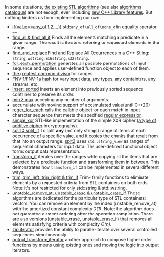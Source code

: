 In some situations, [the existing STL algorithms](https://en.cppreference.com/w/cpp/algorithm) (see also [algorithms catalogue](http://www.fluentcpp.com/STL/)) are not enough, even including [new C++ Library features](https://github.com/nikolaAV/Modern-Cpp/tree/master/stl). But nothing hinders us from implementing our own.

* [if(value==any_of(1,2,...))](./expressive_condition) std::`any_of\all_of\none_of`in equality operator `==`
* [find_all & find_all_if](./find_all) Finds all the elements matching a predicate in a given range. The result is iterators referring to requested elements in the range.
* [find_and_replace](./find_and_replace) Find and Replace All Occurrences in a C++ String: `string`, `wstring`, `u16string`, `u32string`.
* [for_each_permutation](./for_each_permutation) generates all possible permutations of input sequence and applies user-defined function object to each of them. 
* [the greatest common divisor](./gcd) for ranges.
* [FNV-1/FNV-1a hash](./hash_fnv1a_32) for vary input data, any types, any containters, any streams, etc. 
* [insert_sorted](./insert_sorted) inserts an element into previously sorted sequence container to preserve its order. 
* [min & max](https://github.com/nikolaAV/Modern-Cpp/tree/master/constexpr/min_max) accepting any number of arguments. 
* [accumulate with moving support of accumulated value(until C++20)](./moving_accumulate)
* [regex_for_each](./regex_for_each) calls the callable object for each match in input character sequence that meets the specified [regular expression](https://en.wikipedia.org/wiki/Regular_expression).
* [simple_xor](./simple_xor) STL-like implementation of the simple XOR cipher ([a type of additive cipher](https://en.wikipedia.org/wiki/XOR_cipher) in cryptography).
* [split & split_if](./split) To split __any__ (not only strings) range of items at each occurrence of a specific value, and it copies the chunks that result from that into an output range. [split2](./split2) uses `std::string_view` as ranges of sequential characters for input data. The user-defined functional object forms output data representation.  
* [transform_if](./transform_if) iterates over the ranges while copying all the items that are selected by a predicate function and transforming them in between. This demonstrates how `transform_if` can be implemented in several different ways.
* [trim, trim_left, trim_right & trim_if](./trim) Trim- family functions to eliminate elements by a requested criteria from STL containers on both ends. Note: it's not restricted for only std::string & std::wstring.
* [unstable_remove_at, unstable_erase & unstable_erase_if ](./quick_remove) These algorithms are dedicated for the particular type of STL containers: vectors. You can remove an element by the index (unstable_remove_at)  with the amortized constant complexity _O(1)_. Note: the algorithm does not guarantee element ordering after the operation completion. There are also versions (unstable_erase, unstable_erase_if) that removes all elements satisfying criteria with complexity _O(n)_.
* [zip iterator](./zip_iterator) provides the ability to parallel-iterate over several controlled sequences simultaneously.
* [output_transform_iterator](./output_transform_iterator) another approach to compose higher order functions by means using existing ones and moving the logic into output iterators.